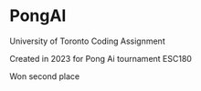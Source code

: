 # PongAI
University of Toronto Coding Assignment

Created in 2023 for Pong Ai tournament ESC180

Won second place
